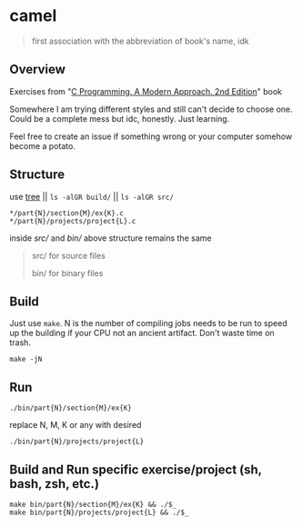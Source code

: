 # camel 
>first association with the abbreviation of book's name, idk
## Overview
Exercises from "[C Programming. A Modern Approach. 2nd Edition](http://knking.com/books/c2/index.html)" book

Somewhere I am trying different styles and still can't decide to choose one.
Could be a complete mess but idc, honestly. Just learning.

Feel free to create an issue if something wrong or your computer somehow become
a potato.
## Structure
use [tree](https://oldmanprogrammer.net/source.php?dir=projects/tree) || `ls -alGR build/` || `ls -alGR src/`
```
*/part{N}/section{M}/ex{K}.c
*/part{N}/projects/project{L}.c
```
inside *src/* and *bin/* above structure remains the same
>src/ for source files
>
>bin/ for binary files
## Build
Just use `make`. N is the number of compiling jobs needs to be run to speed up the building if your CPU not an ancient artifact. Don't waste time on trash.
```
make -jN
```
## Run
`./bin/part{N}/section{M}/ex{K}`

replace N, M, K or any with desired

`./bin/part{N}/projects/project{L}`
## Build and Run specific exercise/project (sh, bash, zsh, etc.)
```
make bin/part{N}/section{M}/ex{K} && ./$_
make bin/part{N}/projects/project{L} && ./$_
```
